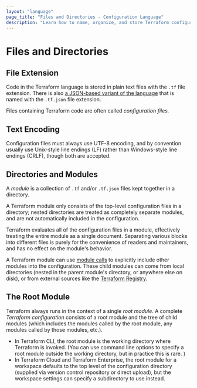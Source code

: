 ```yaml
---
layout: "language"
page_title: "Files and Directories - Configuration Language"
description: "Learn how to name, organize, and store Terraform configuration files. Also learn how Terraform evaluates modules."
---
```


# Files and Directories

## File Extension

Code in the Terraform language is stored in plain text files with the `.tf` file
extension. There is also
[a JSON-based variant of the language](/docs/language/syntax/json.html) that is named with
the `.tf.json` file extension.

Files containing Terraform code are often called _configuration files._

## Text Encoding

Configuration files must always use UTF-8 encoding, and by convention
usually use Unix-style line endings (LF) rather than Windows-style
line endings (CRLF), though both are accepted.

## Directories and Modules

A _module_ is a collection of `.tf` and/or `.tf.json` files kept together in a
directory.

A Terraform module only consists of the top-level configuration files in a
directory; nested directories are treated as completely separate modules, and
are not automatically included in the configuration.

Terraform evaluates all of the configuration files in a module, effectively
treating the entire module as a single document. Separating various blocks into
different files is purely for the convenience of readers and maintainers, and
has no effect on the module's behavior.

A Terraform module can use [module calls](/docs/language/modules/index.html) to
explicitly include other modules into the configuration. These child modules can
come from local directories (nested in the parent module's directory, or
anywhere else on disk), or from external sources like the
[Terraform Registry](https://registry.terraform.io).

## The Root Module

Terraform always runs in the context of a single _root module._ A complete
_Terraform configuration_ consists of a root module and the tree of child
modules (which includes the modules called by the root module, any modules
called by those modules, etc.).

- In Terraform CLI, the root module is the working directory where Terraform is
  invoked. (You can use command line options to specify a root module outside
  the working directory, but in practice this is rare. )
- In Terraform Cloud and Terraform Enterprise, the root module for a workspace
  defaults to the top level of the configuration directory (supplied via version
  control repository or direct upload), but the workspace settings can specify a
  subdirectory to use instead.
